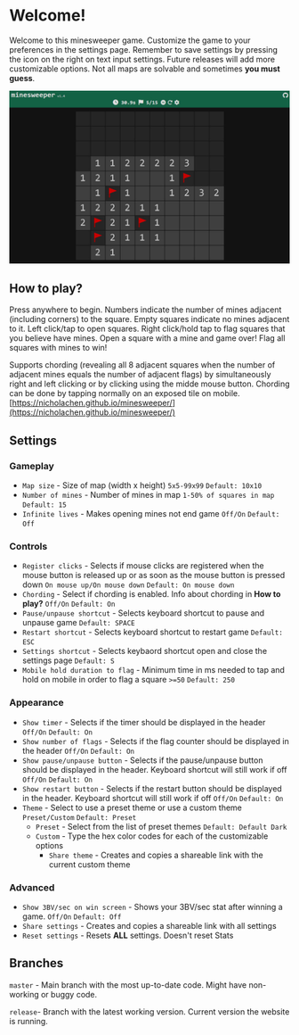 # Welcome!
Welcome to this minesweeper game. Customize the game to your preferences in the settings page. Remember to save settings by pressing the icon on the right on text input settings. Future releases will add more customizable options. Not all maps are solvable and sometimes **you must guess**.

![minesweeper screenshot](images/1.jpg)

## How to play?
Press anywhere to begin. Numbers indicate the number of mines adjacent (including corners) to the square.  Empty squares indicate no mines adjacent to it. Left click/tap to open squares. Right click/hold tap to flag squares that you believe have mines. Open a square with a mine and game over! Flag all squares with mines to win!

Supports chording (revealing all 8 adjacent squares when the number of adjacent mines equals the number of adjacent flags) by simultaneously right and left clicking or by clicking using the midde mouse button. Chording can be done by tapping normally on an exposed tile on mobile.
[https://nicholachen.github.io/minesweeper/](https://nicholachen.github.io/minesweeper/)

## Settings
### Gameplay
 - `Map size` - Size of map (width x height) `5x5-99x99` `Default: 10x10`
 - `Number of mines` - Number of mines in map `1-50% of squares in map` `Default: 15`
 - `Infinite lives` - Makes opening mines not end game `Off/On` `Default: Off`
### Controls
 - `Register clicks` - Selects if mouse clicks are registered when the mouse button is released up or as soon as the mouse button is pressed down `On mouse up/On mouse down` `Default: On mouse down`
 - `Chording` - Select if chording is enabled. Info about chording in **How to play?** `Off/On` `Default: On`
 - `Pause/unpause shortcut` - Selects keyboard shortcut to pause and unpause game `Default: SPACE`
 - `Restart shortcut` - Selects keyboard shortcut to restart game `Default: ESC`
 - `Settings shortcut` - Selects keybaord shortcut open and close the settings page `Default: S`
 - `Mobile hold duration to flag` - Minimum time in ms needed to tap and hold on mobile in order to flag a square `>=50` `Default: 250`
### Appearance
 - `Show timer` - Selects if the timer should be displayed in the header `Off/On` `Default: On`
 - `Show number of flags` - Selects if the flag counter should be displayed in the header `Off/On` `Default: On`
 - `Show pause/unpause button` - Selects if the pause/unpause button should be displayed in the header. Keyboard shortcut will still work if off `Off/On` `Default: On`
 - `Show restart button` - Selects if the restart button should be displayed in the header. Keyboard shortcut will still work if off `Off/On` `Default: On`
 - `Theme` - Select to use a preset theme or use a custom theme `Preset/Custom` `Default: Preset` 
    - `Preset` - Select from the list of preset themes `Default: Default Dark`
    - `Custom` - Type the hex color codes for each of the customizable options
        - `Share theme` - Creates and copies a shareable link with the current custom theme
### Advanced
 - `Show 3BV/sec on win screen` - Shows your 3BV/sec stat after winning a game. `Off/On` `Default: Off`
 - `Share settings` - Creates and copies a shareable link with all settings
 - `Reset settings` - Resets **ALL** settings. Doesn't reset Stats

## Branches
`master` - Main branch with the most up-to-date code. Might have non-working or buggy code.

`release`- Branch with the latest working version. Current version the website is running.
